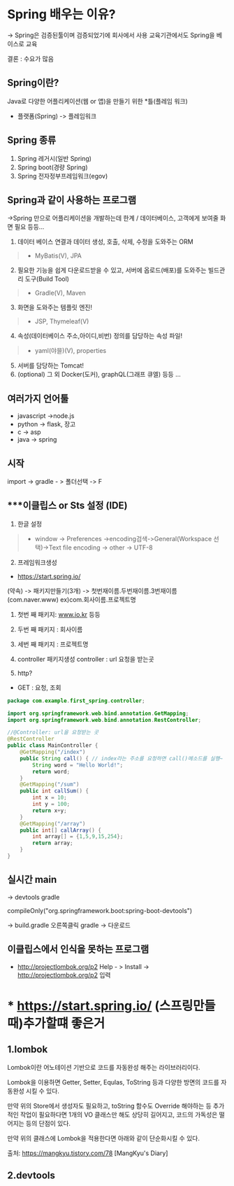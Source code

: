 # Spring 배우는 이유?
-> Spring은 검증된툴이며 검증되었기에 회사에서 사용 교육기관에서도 Spring을 베이스로 교육

결론 : 수요가 많음

## Spring이란?
Java로 다양한 어플리케이션(웹 or 앱)을 만들기 위한 *틀(플레임 워크)

+ 플랫폼(Spring) -> 플레임워크

## Spring 종류
1. Spring 레거시(일반 Spring)
2. Spring boot(경량 Spring)
3. Spring 전자정부프레임워크(egov)

## Spring과 같이 사용하는 프로그램
->Spring 만으로 어플리케이션을 개발하는데 한계 / 데이터베이스, 고객에게 보여줄 화면 필요 등등...
1. 데이터 베이스 연결과 데이터 생성, 호출, 삭제, 수정을 도와주는 ORM
>  - MyBatis(V), JPA
2. 필요한 기능을 쉽게 다운로드받을 수 있고, 서버에 옵로드(배포)를 도와주는
빌드관리 도구(Build Tool)
>  - Gradle(V), Maven
3. 화면을 도와주는 템플릿 엔진!
>  - JSP, Thymeleaf(V)
4. 속성(데이터베이스 주소,아이디,비번) 정의를 담당하는 속성 파일!
> - yaml(야믈)(V), properties
5. 서버를 담당하는 Tomcat!
6. (optional) 그 외 Docker(도커), graphQL(그래프 큐엘) 등등 ...
## 여러가지 언어툴
+ javascript ->node.js
+ python -> flask, 장고
+ c -> asp
+ java -> spring
## 시작
import -> gradle - > 폴더선택 -> F
## ***이클립스 or Sts 설정 (IDE)
1. 한글 설정
> - window -> Preferences ->encoding검색->General(Workspace 선택)->Text file encoding -> other -> UTF-8
2. 프레임워크생성
+ https://start.spring.io/

(약속) -> 패키지만들기(3개) -> 첫번재이름.두번재이름.3번재이름(com.naver.www) ex)com.회사이름.프로젝트명
1. 첫번 째 패키지: www.io.kr 등등
2. 두번 째 패키지 : 회사이름
3. 세번 째 패키지 : 프로젝트명

1. controller 패키지생성
controller : url 요청을 받는곳
2. http?
+ GET : 요청, 조회

~~~ java
package com.example.first_spring.controller;

import org.springframework.web.bind.annotation.GetMapping;
import org.springframework.web.bind.annotation.RestController;

//@Controller: url을 요청받는 곳
@RestController
public class MainController {
	@GetMapping("/index")
	public String call() { // index라는 주소를 요청하면 call()메소드를 실행~
		String word = "Hello World!";
		return word;
	}
	@GetMapping("/sum")
	public int callSum() {
		int x = 10;
		int y = 100;
		return x+y;
	}
	@GetMapping("/array")
	public int[] callArray() {
		int array[] = {1,5,9,15,254};
		return array;
	}
}
~~~

## 실시간 main 
-> devtools gradle

compileOnly("org.springframework.boot:spring-boot-devtools")

-> build.gradle 오른쪽클릭 gradle -> 다운로드

## 이클립스에서 인식을 못하는 프로그램
+ http://projectlombok.org/p2
Help - > Install -> http://projectlombok.org/p2 입력

# * https://start.spring.io/ (스프링만들때)추가할떄 좋은거
## 1.lombok
Lombok이란 어노테이션 기반으로 코드를 자동완성 해주는 라이브러리이다.

Lombok을 이용하면 Getter, Setter, Equlas, ToString 등과 다양한 방면의 코드를 자동완성 시킬 수 있다.

만약 위의 Store에서 생성자도 필요하고, toString 함수도 Override 해야하는 등 추가적인 작업이 필요하다면 1개의 VO 클래스만 해도 상당히 길어지고, 코드의 가독성은 떨어지는 등의 단점이 있다. 

만약 위의 클래스에 Lombok을 적용한다면 아래와 같이 단순화시킬 수 있다.

출처: https://mangkyu.tistory.com/78 [MangKyu's Diary]

## 2.devtools
